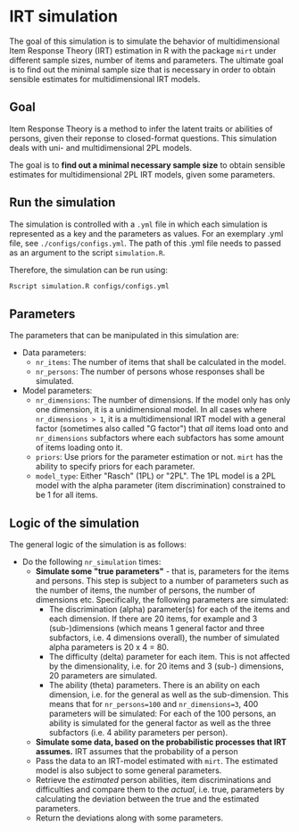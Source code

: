 # IRT simulation

The goal of this simulation is to simulate the behavior of multidimensional Item Response Theory (IRT) estimation in R 
with the package `mirt` under different sample sizes, number of items and parameters.
The ultimate goal is to find out the minimal sample size that is necessary in order to obtain sensible estimates for multidimensional IRT models.

## Goal
Item Response Theory is a method to infer the latent traits or abilities of persons, given their reponse to closed-format
questions.
This simulation deals with uni- and multidimensional 2PL models. 

The goal is to **find out a minimal necessary sample size** to obtain sensible estimates for multidimensional 2PL IRT models, given some parameters.

## Run the simulation
The simulation is controlled with a `.yml` file in which each simulation is represented as a key and the parameters as values. For an exemplary .yml file, see `./configs/configs.yml`.
The path of this .yml file needs to passed as an argument to the script `simulation.R`.

Therefore, the simulation can be run using:

```bash
Rscript simulation.R configs/configs.yml
```

## Parameters
The parameters that can be manipulated in this simulation are:
* Data parameters:
	* `nr_items`: The number of items that shall be calculated in the model.
	* `nr_persons`: The number of persons whose responses shall be simulated.
* Model parameters:
	- `nr_dimensions`: The number of dimensions. If the model only has only one dimension, 
	it is a unidimensional model. In all cases where `nr_dimensions > 1`, it is a multidimensional 
	IRT model with a general factor (sometimes also called "G factor") that *all* items load onto and
	`nr_dimensions` subfactors where each subfactors has some amount of items loading onto it.
	- `priors`: Use priors for the parameter estimation or not. `mirt` has the ability to specify 
	priors for each parameter.
	- `model_type`: Either "Rasch" (1PL) or "2PL". The 1PL model is a 2PL model with the alpha parameter
	(item discrimination) constrained to be 1 for all items.

## Logic of  the simulation
The general logic of the simulation is as follows:
* Do the following `nr_simulation` times:
	* **Simulate some "true parameters"** - that is, parameters for the items and persons. This step is subject to a number of parameters such as the number of items, the number of persons, the number of dimensions etc. Specifically, the following parameters are simulated:
		* The discrimination (alpha) parameter(s) for each of the items and each dimension. If there are 20 items, for example and 3 (sub-)dimensions (which means 1 general factor and three subfactors, i.e. 4 dimensions overall), the number of simulated alpha parameters is 20 x 4 = 80.
		* The difficulty (delta) parameter for each item. This is not affected by the dimensionality, i.e. for 20 items and 3 (sub-) dimensions, 20 parameters are simulated.
		* The ability (theta) parameters. There is an ability on each dimension, i.e. for the general as well as the sub-dimension. This means that for `nr_persons=100` and `nr_dimensions=3`, 400 parameters will be simulated: For each of the 100 persons, an ability is simulated for the general factor as well as the three subfactors (i.e. 4 ability parameters per person).
	* **Simulate some data, based on the probabilistic processes that IRT assumes.** IRT assumes that the probability of 
	a person 
	* Pass the data to an IRT-model estimated with `mirt`. The estimated model is also subject to some general parameters.
	* Retrieve the *estimated* person abilities, item discriminations and difficulties and compare them to the *actual*, i.e. true, parameters by calculating the deviation between the true and the estimated parameters.
	* Return the deviations along with some parameters.

